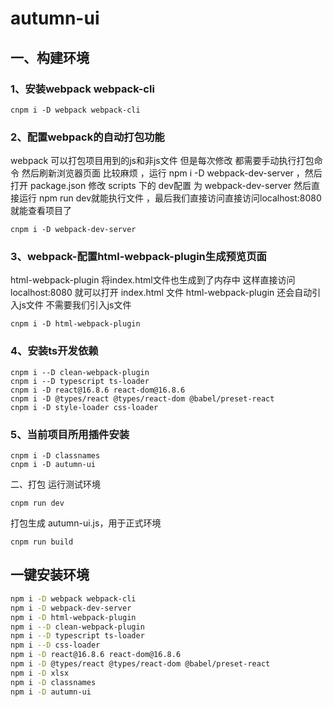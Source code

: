 # autumn-ui

## 一、构建环境

### 1、安装webpack webpack-cli
```
cnpm i -D webpack webpack-cli
```
### 2、配置webpack的自动打包功能

webpack 可以打包项目用到的js和非js文件 但是每次修改 都需要手动执行打包命令 然后刷新浏览器页面 比较麻烦 ，运行 npm i -D webpack-dev-server ，然后打开 package.json 修改 scripts 下的 dev配置 为 webpack-dev-server
然后直接运行 npm run dev就能执行文件 ，最后我们直接访问直接访问localhost:8080就能查看项目了
```
cnpm i -D webpack-dev-server
```
### 3、webpack-配置html-webpack-plugin生成预览页面

html-webpack-plugin 将index.html文件也生成到了内存中 这样直接访问localhost:8080 就可以打开 index.html 文件 html-webpack-plugin 还会自动引入js文件 不需要我们引入js文件
```
cnpm i -D html-webpack-plugin
```

### 4、安装ts开发依赖

```
cnpm i --D clean-webpack-plugin
cnpm i --D typescript ts-loader
cnpm i -D react@16.8.6 react-dom@16.8.6
cnpm i -D @types/react @types/react-dom @babel/preset-react
cnpm i -D style-loader css-loader
```

### 5、当前项目所用插件安装

```
cnpm i -D classnames
cnpm i -D autumn-ui
```

二、打包
运行测试环境
```
cnpm run dev
```

打包生成 autumn-ui.js，用于正式环境
```
cnpm run build
```

## 一键安装环境

```bash
npm i -D webpack webpack-cli
npm i -D webpack-dev-server
npm i -D html-webpack-plugin
npm i --D clean-webpack-plugin
npm i --D typescript ts-loader
npm i --D css-loader
npm i -D react@16.8.6 react-dom@16.8.6
npm i -D @types/react @types/react-dom @babel/preset-react
npm i -D xlsx
npm i -D classnames
npm i -D autumn-ui
```